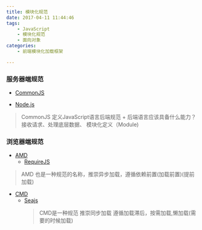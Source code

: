 ```yaml
---
title: 模块化规范
date: 2017-04-11 11:44:46
tags: 
    - JavaScript
    - 模块化规范
    - 面向对象
categories: 
    - 前端模块化加载框架

---
```

### 服务器端规范
* [CommonJS](http://www.commonjs.org/)
 - [Node.js](https://nodejs.org/)
 > CommonJS 定义JavaScript语言后端规范 
    + 后端语言应该具备什么能力？ 接收请求、处理底层数据、 模块化定义（Module)

### 浏览器端规范
* [AMD](https://github.com/amdjs/amdjs-api) 
   - [RequireJS](http://requirejs.org/)
 > AMD 也是一种规范的名称，推崇异步加载，遵循依赖前置(加载前置)(提前加载) 

* [CMD](https://github.com/amdjs/amdjs-api)
    - [Seajs](http://seajs.org/) 
      > CMD是一种规范 推崇同步加载 遵循加载滞后，按需加载,懒加载(需要的时候加载)